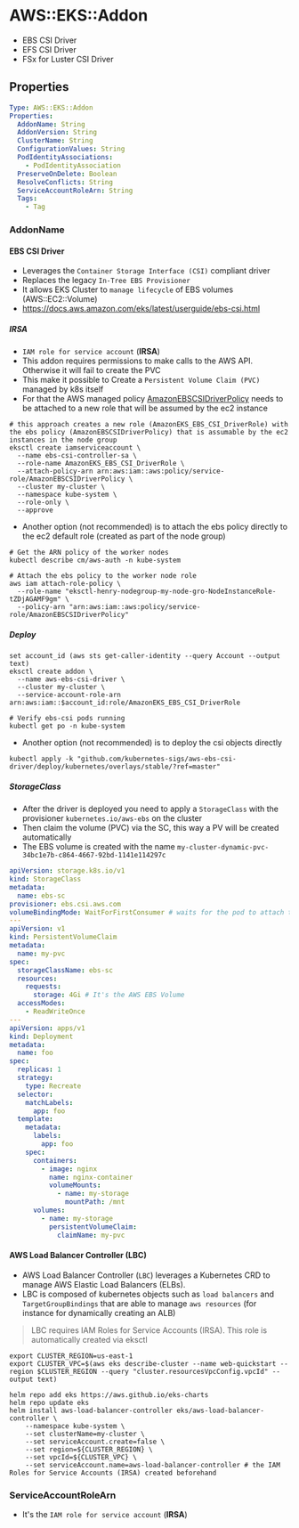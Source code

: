 # AWS::EKS::Addon

- EBS CSI Driver
- EFS CSI Driver
- FSx for Luster CSI Driver

## Properties

```yaml
Type: AWS::EKS::Addon
Properties:
  AddonName: String
  AddonVersion: String
  ClusterName: String
  ConfigurationValues: String
  PodIdentityAssociations:
    - PodIdentityAssociation
  PreserveOnDelete: Boolean
  ResolveConflicts: String
  ServiceAccountRoleArn: String
  Tags:
    - Tag
```

### AddonName

#### EBS CSI Driver

- Leverages the `Container Storage Interface (CSI)` compliant driver
- Replaces the legacy `In-Tree EBS Provisioner`
- It allows EKS Cluster to `manage lifecycle` of EBS volumes (AWS::EC2::Volume)
- <https://docs.aws.amazon.com/eks/latest/userguide/ebs-csi.html>

##### IRSA

- `IAM role for service account` (**IRSA**)
- This addon requires permissions to make calls to the AWS API. Otherwise it will fail to create the PVC
- This make it possible to Create a `Persistent Volume Claim (PVC)` managed by k8s itself
- For that the AWS managed policy [AmazonEBSCSIDriverPolicy](https://docs.aws.amazon.com/aws-managed-policy/latest/reference/AmazonEBSCSIDriverPolicy.html) needs to be attached to a new role that will be assumed by the ec2 instance

```shell
# this approach creates a new role (AmazonEKS_EBS_CSI_DriverRole) with the ebs policy (AmazonEBSCSIDriverPolicy) that is assumable by the ec2 instances in the node group
eksctl create iamserviceaccount \
  --name ebs-csi-controller-sa \
  --role-name AmazonEKS_EBS_CSI_DriverRole \
  --attach-policy-arn arn:aws:iam::aws:policy/service-role/AmazonEBSCSIDriverPolicy \
  --cluster my-cluster \
  --namespace kube-system \
  --role-only \
  --approve
```

- Another option (not recommended) is to attach the ebs policy directly to the ec2 default role (created as part of the node group)

```shell
# Get the ARN policy of the worker nodes
kubectl describe cm/aws-auth -n kube-system

# Attach the ebs policy to the worker node role
aws iam attach-role-policy \
  --role-name "eksctl-henry-nodegroup-my-node-gro-NodeInstanceRole-tZDjAGAMF9gm" \
  --policy-arn "arn:aws:iam::aws:policy/service-role/AmazonEBSCSIDriverPolicy"
```

##### Deploy

```shell
set account_id (aws sts get-caller-identity --query Account --output text)
eksctl create addon \
  --name aws-ebs-csi-driver \
  --cluster my-cluster \
  --service-account-role-arn arn:aws:iam::$account_id:role/AmazonEKS_EBS_CSI_DriverRole
```

```shell
# Verify ebs-csi pods running
kubectl get po -n kube-system
```

- Another option (not recommended) is to deploy the csi objects directly

```shell
kubectl apply -k "github.com/kubernetes-sigs/aws-ebs-csi-driver/deploy/kubernetes/overlays/stable/?ref=master"
```

##### StorageClass

- After the driver is deployed you need to apply a `StorageClass` with the provisioner `kubernetes.io/aws-ebs` on the cluster
- Then claim the volume (PVC) via the SC, this way a PV will be created automatically
- The EBS volume is created with the name `my-cluster-dynamic-pvc-34bc1e7b-c864-4667-92bd-1141e114297c`

```yaml
apiVersion: storage.k8s.io/v1
kind: StorageClass
metadata:
  name: ebs-sc
provisioner: ebs.csi.aws.com
volumeBindingMode: WaitForFirstConsumer # waits for the pod to attach the volume for creating it
---
apiVersion: v1
kind: PersistentVolumeClaim
metadata:
  name: my-pvc
spec:
  storageClassName: ebs-sc
  resources:
    requests:
      storage: 4Gi # It's the AWS EBS Volume
  accessModes:
    - ReadWriteOnce
---
apiVersion: apps/v1
kind: Deployment
metadata:
  name: foo
spec:
  replicas: 1
  strategy:
    type: Recreate
  selector:
    matchLabels:
      app: foo
  template:
    metadata:
      labels:
        app: foo
    spec:
      containers:
        - image: nginx
          name: nginx-container
          volumeMounts:
            - name: my-storage
              mountPath: /mnt
      volumes:
        - name: my-storage
          persistentVolumeClaim:
            claimName: my-pvc
```

#### AWS Load Balancer Controller (LBC)

- AWS Load Balancer Controller (`LBC`) leverages a Kubernetes CRD to manage AWS Elastic Load Balancers (ELBs).
- LBC is composed of kubernetes objects such as `load balancers` and `TargetGroupBindings` that are able to manage `aws resources` (for instance for dynamically creating an ALB)

> LBC requires IAM Roles for Service Accounts (IRSA). This role is automatically created via eksctl

```shell
export CLUSTER_REGION=us-east-1
export CLUSTER_VPC=$(aws eks describe-cluster --name web-quickstart --region $CLUSTER_REGION --query "cluster.resourcesVpcConfig.vpcId" --output text)

helm repo add eks https://aws.github.io/eks-charts
helm repo update eks
helm install aws-load-balancer-controller eks/aws-load-balancer-controller \
    --namespace kube-system \
    --set clusterName=my-cluster \
    --set serviceAccount.create=false \
    --set region=${CLUSTER_REGION} \
    --set vpcId=${CLUSTER_VPC} \
    --set serviceAccount.name=aws-load-balancer-controller # the IAM Roles for Service Accounts (IRSA) created beforehand
```

### ServiceAccountRoleArn

- It's the `IAM role for service account` (**IRSA**)
